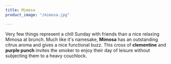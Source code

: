 ```yaml
---
title: Mimosa
product_image: "/mimosa.jpg"

---
```

Very few things represent a chill Sunday with friends than a nice relaxing Mimosa at brunch. Much like it's namesake, **Mimosa** has an outstanding citrus aroma and gives a nice functional buzz. This cross of **clementine** and **purple punch** invites the smoker to enjoy their day of leisure without subjecting them to a heavy couchlock.